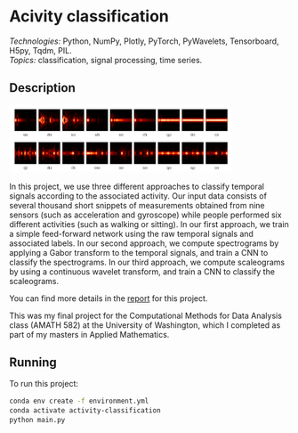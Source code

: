 # Acivity classification

*Technologies:* Python, NumPy, Plotly, PyTorch, PyWavelets, Tensorboard, H5py, Tqdm, PIL. <br>
*Topics:* classification, signal processing, time series. <br>

## Description

<p float="left">
  <img src="readme_files/spectrograms.png?raw=true" width="400" />
</p>

In this project, we use three different approaches to classify temporal signals according to the associated activity. Our input data consists of several thousand short snippets of measurements obtained from nine sensors (such as acceleration and gyroscope) while people performed six different activities (such as walking or sitting). In our first approach, we train a simple feed-forward network using the raw temporal signals and associated labels. In our second approach, we compute spectrograms by applying a Gabor transform to the temporal signals, and train a CNN to classify the spectrograms. In our third approach, we compute scaleograms by using a continuous wavelet transform, and train a CNN to classify the scaleograms.

You can find more details in the <a href="https://1drv.ms/b/s!AiCY1Uw6PbEfheUz1u-obevm2AsltA?e=U0Ls2N">report</a> for this project.

This was my final project for the Computational Methods for Data Analysis class (AMATH 582) at the University of Washington, which I completed as part 
of my masters in Applied Mathematics.

## Running

To run this project:

```sh
conda env create -f environment.yml
conda activate activity-classification
python main.py
```